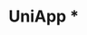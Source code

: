 # UniApp \*

<script setup>
import IndexLinks from '/~/IndexLink/indexLinks.vue'
import { getSidebar } from '../../.vitepress/configs/sidebar.ts'

const DATA = getSidebar('/uni-app/')
</script>
<style src="/~/MNavLink/index.scss"></style>

<IndexLinks :list="DATA"/>
